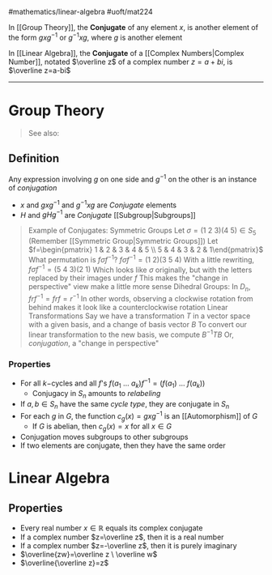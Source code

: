 #mathematics/linear-algebra 
#uoft/mat224 

In [[Group Theory]], the **Conjugate** of any element $x$, is another element of the form $gxg^{-1}$ or $g^{-1}xg$, where $g$ is another element

In [[Linear Algebra]], the **Conjugate** of a [[Complex Numbers|Complex Number]], notated $\overline z$ of a complex number $z=a+bi$, is $\overline z=a-bi$

---
# Group Theory
> See also:
## Definition
Any expression involving $g$ on one side and $g^{-1}$ on the other is an instance of *conjugation*
- $x$ and $gxg^{-1}$ and $g^{-1}x g$ are *Conjugate* elements
- $H$ and $gHg^{-1}$ are *Conjugate* [[Subgroup|Subgroups]]

> Example of Conjugates:
> Symmetric Groups
> 	Let $\sigma=(1 \ 2\ 3)(4 \ 5) \in S_5$ (Remember [[Symmetric Group|Symmetric Groups]]) 
> 	Let $f=\begin{pmatrix} 1 & 2 & 3 & 4 & 5 \\ 5 & 4 & 3 & 2 & 1\end{pmatrix}$
> 		What permutation is $f\sigma f^{-1}$?
> 	$f\sigma f^{-1}=(1 \ 2)(3 \ 5 \ 4)$
> 	With a little rewriting, $f\sigma f^{-1}=(5 \ 4 \ 3)(2 \ 1)$
> 		Which looks like $\sigma$ originally, but with the letters replaced by their images under $f$
> 	This makes the "change in perspective" view make a little more sense
> Dihedral Groups:
> 	In $D_{n}$, $frf^{-1}=frf=r^{-1}$
> 		In other words, observing a clockwise rotation from behind makes it look like a counterclockwise rotation
> Linear Transformations
> 	Say we have a transformation $T$ in a vector space with a given basis, and a change of basis vector $B$
> 	To convert our linear transformation to the new basis, we compute $B^{-1}TB$ 
> 		Or, *conjugation*, a "change in perspective"

### Properties
- For all $k-$cycles and all $f$'s $f(a_{1} \ \dots \ a_{k})f^{-1}=(f(a_{1}) \ \dots \ f(a_{k}))$
	- Conjugacy in $S_{n}$ amounts to *relabeling*
- If $a,b\in S_n$ have the same *cycle type*, they are conjugate in $S_n$
- For each $g$ in $G$, the function $c_{g}(x)=gxg^{-1}$ is an [[Automorphism]] of $G$
	- If $G$ is abelian, then $c_g(x)=x$ for all $x\in G$
- Conjugation moves subgroups to other subgroups
- If two elements are conjugate, then they have the same order

# Linear Algebra
## Properties
- Every real number $x\in \mathbb{R}$ equals its complex conjugate
- If a complex number $z=\overline z$, then it is a real number
- If a complex number $z=-\overline z$, then it is purely imaginary
- $\overline{zw}=\overline z \ \overline w$
- $\overline{\overline z}=z$ 